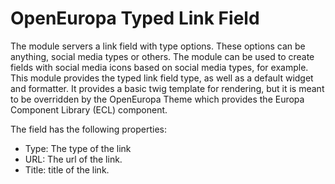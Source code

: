 # OpenEuropa Typed Link Field

The module servers a link field with type options. These options can be anything, social media types or others.
The module can be used to create fields with social media icons based on social media types, for example.
This module provides the typed link field type, as well as a default widget and formatter.
It provides a basic twig template for rendering, but it is meant to be overridden by the OpenEuropa Theme which provides
the Europa Component Library (ECL) component.

The field has the following properties:
* Type: The type of the link
* URL: The url of the link.
* Title: title of the link.
